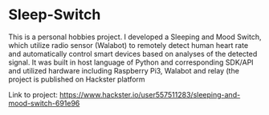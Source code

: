 # Sleep-Switch
This is a personal hobbies project. I developed a Sleeping and Mood Switch, which utilize radio sensor (Walabot) to remotely detect human heart rate and automatically control smart devices based on analyses of the detected signal. It was built in host language of Python and corresponding SDK/API and utilized hardware including Raspberry Pi3, Walabot and relay (the project is published on Hackster platform

Link to project: https://www.hackster.io/user557511283/sleeping-and-mood-switch-691e96 
